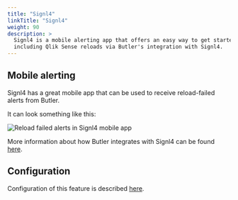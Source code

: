 ```yaml
---
title: "Signl4"
linkTitle: "Signl4"
weight: 90
description: >
  Signl4 is a mobile alerting app that offers an easy way to get started with monitoring and alerting in general,<br>
  including Qlik Sense reloads via Butler's integration with Signl4.
---
```


## Mobile alerting

Signl4 has a great mobile app that can be used to receive reload-failed alerts from Butler.

It can look something like this:

![Reload failed alerts in Signl4 mobile app](/docs/concepts/incident-mgmt-tools/signl4/signl4-4.jpg 'Reload failed alerts in Signl4 mobile app')

More information about how Butler integrates with Signl4 can be found [here](/docs/concepts/incident-mgmt-tools/signl4/).

## Configuration

Configuration of this feature is described [here](/docs/getting-started/setup/incident-mgmt-tools/signl4/).
